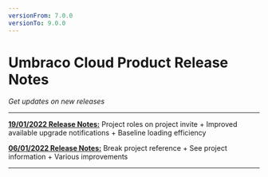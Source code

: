 ```yaml
---
versionFrom: 7.0.0
versionTo: 9.0.0
---
```

# Umbraco Cloud Product Release Notes

_Get updates on new releases_

---

[**19/01/2022 Release Notes:**](2022-01-19-ReleaseNotes.md) Project roles on project invite + Improved available upgrade notifications + Baseline loading efficiency

[**06/01/2022 Release Notes:**](2022-01-06-ReleaseNotes.md) Break project reference + See project information + Various improvements

---
